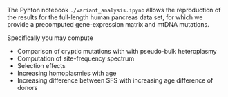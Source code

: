 The Pyhton notebook `./variant_analysis.ipynb` allows the reproduction of the results for the full-length human pancreas data set, for which we provide a precomputed gene-expression matrix and mtDNA mutations.

Specifically you may compute
- Comparison of cryptic mutations with with pseudo-bulk heteroplasmy
- Computation of site-frequency spectrum
- Selection effects
- Increasing homoplasmies with age
- Increasing difference between SFS with increasing age difference of donors
